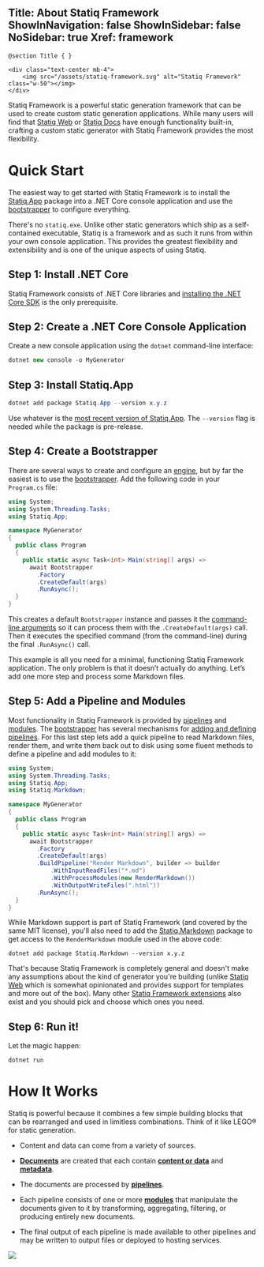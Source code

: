 Title: About Statiq Framework
ShowInNavigation: false
ShowInSidebar: false
NoSidebar: true
Xref: framework
---
```raw
@section Title { }

<div class="text-center mb-4">
    <img src="/assets/statiq-framework.svg" alt="Statiq Framework" class="w-50"></img>
</div>
```

Statiq Framework is a powerful static generation framework that can be used to create custom static generation applications. While many users will find that [Statiq Web](xref:web) or [Statiq Docs](xref:docs) have enough functionality built-in, crafting a custom static generator with Statiq Framework provides the most flexibility.

# Quick Start

The easiest way to get started with Statiq Framework is to install the [Statiq.App](https://www.nuget.org/packages/Statiq.App) package into a .NET Core console application and use the [bootstrapper](xref:bootstrapper) to configure everything.

There's no `statiq.exe`. Unlike other static generators which ship as a self-contained executable, Statiq is a framework and as such it runs from within your own console application. This provides the greatest flexibility and extensibility and is one of the unique aspects of using Statiq.

## Step 1: Install .NET Core

Statiq Framework consists of .NET Core libraries and [installing the .NET Core SDK](https://dot.net) is the only prerequisite.

## Step 2: Create a .NET Core Console Application

Create a new console application using the `dotnet` command-line interface:

```csharp
dotnet new console -o MyGenerator
```

## Step 3: Install Statiq.App

```csharp
dotnet add package Statiq.App --version x.y.z
```

Use whatever is the [most recent version of Statiq.App](https://www.nuget.org/packages/Statiq.App). The `--version` flag is needed while the package is pre-release.

## Step 4: Create a Bootstrapper

There are several ways to create and configure an [engine](xref:execution#engine), but by far the easiest is to use the [bootstrapper](xref:bootstrapper). Add the following code in your `Program.cs` file:

```csharp
using System;
using System.Threading.Tasks;
using Statiq.App;

namespace MyGenerator
{
  public class Program
  {
    public static async Task<int> Main(string[] args) =>
      await Bootstrapper
        .Factory
        .CreateDefault(args)
        .RunAsync();
  }
}
```

This creates a default `Bootstrapper` instance and passes it the [command-line arguments](xref:command-line-interface) so it can process them with the `.CreateDefault(args)` call. Then it executes the specified command (from the command-line) during the final `.RunAsync()` call.

This example is all you need for a minimal, functioning Statiq Framework application. The only problem is that it doesn’t actually do anything. Let’s add one more step and process some Markdown files.

## Step 5: Add a Pipeline and Modules

Most functionality in Statiq Framework is provided by [pipelines](xref:pipelines-and-modules) and [modules](xref:about-modules). The [bootstrapper](xref:bootstrapper) has several mechanisms for [adding and defining pipelines](xref:adding-pipelines). For this last step lets add a quick pipeline to read Markdown files, render them, and write them back out to disk using some fluent methods to define a pipeline and add modules to it:

```csharp
using System;
using System.Threading.Tasks;
using Statiq.App;
using Statiq.Markdown;

namespace MyGenerator
{
  public class Program
  {
    public static async Task<int> Main(string[] args) =>
      await Bootstrapper
        .Factory
        .CreateDefault(args)
        .BuildPipeline("Render Markdown", builder => builder
            .WithInputReadFiles("*.md")
            .WithProcessModules(new RenderMarkdown())
            .WithOutputWriteFiles(".html"))
        .RunAsync();
  }
}
```

While Markdown support is part of Statiq Framework (and covered by the same MIT license), you'll also need to add the [Statiq.Markdown](https://www.nuget.org/packages/Statiq.Markdown) package to get access to the `RenderMarkdown` module used in the above code:

```
dotnet add package Statiq.Markdown --version x.y.z
```

That's because Statiq Framework is completely general and doesn't make any assumptions about the kind of generator you're building (unlike [Statiq Web](xref:web) which is somewhat opinionated and provides support for templates and more out of the box). Many other [Statiq Framework extensions](https://www.nuget.org/packages?q=statiq.) also exist and you should pick and choose which ones you need.

## Step 6: Run it!

Let the magic happen:

```
dotnet run
```

# How It Works

Statiq is powerful because it combines a few simple building blocks that can be rearranged and used in limitless combinations. Think of it like LEGO® for static generation.

- Content and data can come from a variety of sources.

- **[Documents](xref:documents-and-metadata)** are created that each contain **[content or data](xref:content-and-data)** and **[metadata](xref:documents-and-metadata#about-metadata)**.

- The documents are processed by **[pipelines](xref:pipelines-and-modules)**.

- Each pipeline consists of one or more **[modules](xref:about-modules)** that manipulate the documents given to it by transforming, aggregating, filtering, or producing entirely new documents.

- The final output of each pipeline is made available to other pipelines and may be written to output files or deployed to hosting services.

<div><img src="/assets/flow.png" class="img-fluid"></div>